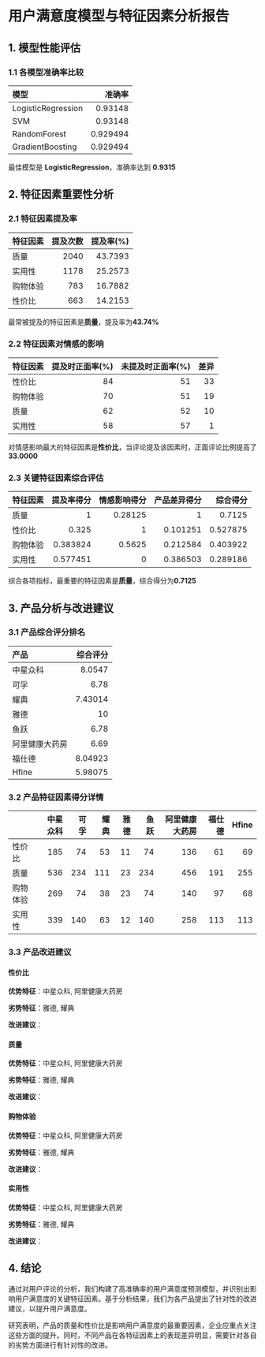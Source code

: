 # 用户满意度模型与特征因素分析报告

## 1. 模型性能评估

### 1.1 各模型准确率比较

| 模型               |   准确率 |
|:-------------------|---------:|
| LogisticRegression | 0.93148  |
| SVM                | 0.93148  |
| RandomForest       | 0.929494 |
| GradientBoosting   | 0.929494 |

最佳模型是 **LogisticRegression**，准确率达到 **0.9315**

## 2. 特征因素重要性分析

### 2.1 特征因素提及率

| 特征因素   |   提及次数 |   提及率(%) |
|:-----------|-----------:|------------:|
| 质量       |       2040 |     43.7393 |
| 实用性     |       1178 |     25.2573 |
| 购物体验   |        783 |     16.7882 |
| 性价比     |        663 |     14.2153 |

最常被提及的特征因素是**质量**，提及率为**43.74%**

### 2.2 特征因素对情感的影响

| 特征因素   |   提及时正面率(%) |   未提及时正面率(%) |   差异 |
|:-----------|------------------:|--------------------:|-------:|
| 性价比     |                84 |                  51 |     33 |
| 购物体验   |                70 |                  51 |     19 |
| 质量       |                62 |                  52 |     10 |
| 实用性     |                58 |                  57 |      1 |

对情感影响最大的特征因素是**性价比**，当评论提及该因素时，正面评论比例提高了**33.0000**

### 2.3 关键特征因素综合评估

| 特征因素   |   提及率得分 |   情感影响得分 |   产品差异得分 |   综合得分 |
|:-----------|-------------:|---------------:|---------------:|-----------:|
| 质量       |     1        |        0.28125 |       1        |   0.7125   |
| 性价比     |     0.325    |        1       |       0.101251 |   0.527875 |
| 购物体验   |     0.383824 |        0.5625  |       0.212584 |   0.403922 |
| 实用性     |     0.577451 |        0       |       0.386503 |   0.289186 |

综合各项指标，最重要的特征因素是**质量**，综合得分为**0.7125**

## 3. 产品分析与改进建议

### 3.1 产品综合评分排名

| 产品           |   综合评分 |
|:---------------|-----------:|
| 中星众科       |    8.0547  |
| 可孚           |    6.78    |
| 耀典           |    7.43014 |
| 雅德           |   10       |
| 鱼跃           |    6.78    |
| 阿里健康大药房 |    6.69    |
| 福仕德         |    8.04923 |
| Hfine          |    5.98075 |

### 3.2 产品特征因素得分详情

|          |   中星众科 |   可孚 |   耀典 |   雅德 |   鱼跃 |   阿里健康大药房 |   福仕德 |   Hfine |
|:---------|-----------:|-------:|-------:|-------:|-------:|-----------------:|---------:|--------:|
| 性价比   |        185 |     74 |     53 |     11 |     74 |              136 |       61 |      69 |
| 质量     |        536 |    234 |    111 |     23 |    234 |              456 |      191 |     255 |
| 购物体验 |        269 |     74 |     38 |     23 |     74 |              140 |       97 |      68 |
| 实用性   |        339 |    140 |     63 |     12 |    140 |              258 |      113 |     113 |

### 3.3 产品改进建议

#### 性价比

**优势特征**：中星众科, 阿里健康大药房

**劣势特征**：雅德, 耀典

**改进建议**：


#### 质量

**优势特征**：中星众科, 阿里健康大药房

**劣势特征**：雅德, 耀典

**改进建议**：


#### 购物体验

**优势特征**：中星众科, 阿里健康大药房

**劣势特征**：雅德, 耀典

**改进建议**：


#### 实用性

**优势特征**：中星众科, 阿里健康大药房

**劣势特征**：雅德, 耀典

**改进建议**：


## 4. 结论

通过对用户评论的分析，我们构建了高准确率的用户满意度预测模型，并识别出影响用户满意度的关键特征因素。基于分析结果，我们为各产品提出了针对性的改进建议，以提升用户满意度。

研究表明，产品的质量和性价比是影响用户满意度的最重要因素，企业应重点关注这些方面的提升。同时，不同产品在各特征因素上的表现差异明显，需要针对各自的劣势方面进行有针对性的改进。

